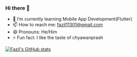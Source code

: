 ### Hi there 👋

<!--
**fazilmd11/fazilmd11** is a ✨ _special_ ✨ repository because its `README.md` (this file) appears on your GitHub profile.

Here are some ideas to get you started:

- 🔭 I’m currently working on 
- 🌱 I’m currently learning Mobile App Development(Flutter)
- 👯 I’m looking to collaborate on ...
- 🤔 I’m looking for help with ...
- 💬 Ask me about ...
- 📫 How to reach me: fazil11301@gmail.com
- 😄 Pronouns: He/Him
- ⚡ Fun fact: I like the taste of chyawanprash
-->
- 🌱 I’m currently learning Mobile App Development(Flutter)
- 📫 How to reach me: fazil11301@gmail.com
- 😄 Pronouns: He/Him
- ⚡ Fun fact: I like the taste of chyawanprash

[![Fazil's GitHub stats](https://github-readme-stats.vercel.app/api?username=fazilmd11)](https://github.com/fazilmd11/github-readme-stats)
